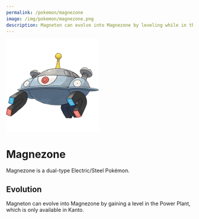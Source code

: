 ```yaml
---
permalink: /pokemon/magnezone
image: /img/pokemon/magnezone.png
description: Magneton can evolve into Magnezone by leveling while in the Power Plant, only in Kanto.
---
```


![magnezone](/img/pokemon/magnezone.png)

# Magnezone

Magnezone is a dual-type Electric/Steel Pokémon.

## Evolution

Magneton can evolve into Magnezone by gaining a level in the Power Plant, which
is only available in Kanto.
